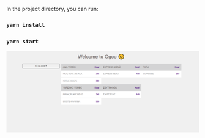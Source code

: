 

In the project directory, you can run:

### `yarn install`


### `yarn start`


<img width="768px"   src="./img.jpg" title="gif"/>

